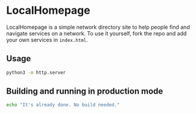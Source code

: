 # LocalHomepage

LocalHomepage is a simple network directory site to help people find and navigate services on a network. To use it yourself, fork the repo and add your own services in `index.html`.

## Usage

```bash
python3 -m http.server
```

## Building and running in production mode

```bash
echo "It's already done. No build needed."
```
